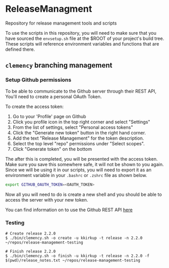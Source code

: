 # ReleaseManagment
Repository for release management tools and scripts

To use the scripts in this repository, you will need to make sure
that you have sourced the `envsetup.sh` file at the $ROOT of your
project's build tree. These scripts will reference environment
variables and functions that are defined there.

## `clemency` branching management

### Setup Github permissions

To be able to communicate to the Github server through their REST API,
You'll need to create a personal OAuth Token.

To create the access token:

1. Go to your 'Profile' page on Github
1. Click you profile icon in the top right corner and select "Settings"
1. From the list of settings, select "Personal access tokens"
1. Click the "Generate new token" button in the right hand corner.
1. Add the text "Release Management" for the token description.
1. Select the top level "repo" permissions under "Select scopes".
1. Click "Generate token" on the bottom

The after this is completed, you will be presented with the access token.
Make sure you save this somewhere safe, it will not be shown to you again.
Since we will be using it in our scripts, you will need to export it as
an environment variable in your `.bashrc` or `.zshrc` file as shown below.

```sh
export GITHUB_OAUTH_TOKEN=<OAUTH_TOKEN>
```

Now all you will need to do is create a new shell and you should be able to access the server
with your new token.

You can find information on to use the Github REST API [here](https://developer.github.com/v3/)

### Testing

```
# Create release 2.2.0
$ ./bin/clemency.sh -o create -u kkirkup -t release -n 2.2.0 ~/repos/release-management-testing

# Finish release 2.2.0
$ ./bin/clemency.sh -o finish -u kkirkup -t release -n 2.2.0 -f $(pwd)/release_notes.txt ~/repos/release-management-testing
```


